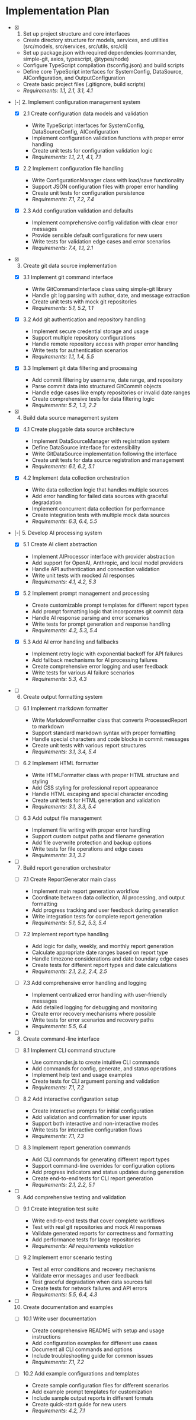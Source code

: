 # Implementation Plan

- [x] 1. Set up project structure and core interfaces

  - Create directory structure for models, services, and utilities (src/models, src/services, src/utils, src/cli)
  - Set up package.json with required dependencies (commander, simple-git, axios, typescript, @types/node)
  - Configure TypeScript compilation (tsconfig.json) and build scripts
  - Define core TypeScript interfaces for SystemConfig, DataSource, AIConfiguration, and OutputConfiguration
  - Create basic project files (.gitignore, build scripts)
  - _Requirements: 1.1, 2.1, 3.1, 4.1_

- [-] 2. Implement configuration management system



  - [x] 2.1 Create configuration data models and validation



    - Write TypeScript interfaces for SystemConfig, DataSourceConfig, AIConfiguration
    - Implement configuration validation functions with proper error handling
    - Create unit tests for configuration validation logic
    - _Requirements: 1.1, 2.1, 4.1, 7.1_

  - [x] 2.2 Implement configuration file handling


    - Write ConfigurationManager class with load/save functionality
    - Support JSON configuration files with proper error handling
    - Create unit tests for configuration persistence
    - _Requirements: 7.1, 7.2, 7.4_

  - [x] 2.3 Add configuration validation and defaults






    - Implement comprehensive config validation with clear error messages
    - Provide sensible default configurations for new users
    - Write tests for validation edge cases and error scenarios
    - _Requirements: 7.4, 1.1, 2.1_

- [x] 3. Create git data source implementation




  - [x] 3.1 Implement git command interface


    - Write GitCommandInterface class using simple-git library
    - Handle git log parsing with author, date, and message extraction
    - Create unit tests with mock git repositories
    - _Requirements: 5.1, 5.2, 1.1_



  - [x] 3.2 Add git authentication and repository handling

    - Implement secure credential storage and usage
    - Support multiple repository configurations
    - Handle remote repository access with proper error handling
    - Write tests for authentication scenarios
    - _Requirements: 1.1, 1.4, 5.5_

  - [x] 3.3 Implement git data filtering and processing


    - Add commit filtering by username, date range, and repository
    - Parse commit data into structured GitCommit objects
    - Handle edge cases like empty repositories or invalid date ranges
    - Create comprehensive tests for data filtering logic
    - _Requirements: 5.2, 1.3, 2.2_

- [x] 4. Build data source management system



  - [x] 4.1 Create pluggable data source architecture


    - Implement DataSourceManager with registration system
    - Define DataSource interface for extensibility
    - Write GitDataSource implementation following the interface
    - Create unit tests for data source registration and management
    - _Requirements: 6.1, 6.2, 5.1_



  - [x] 4.2 Implement data collection orchestration





    - Write data collection logic that handles multiple sources
    - Add error handling for failed data sources with graceful degradation
    - Implement concurrent data collection for performance
    - Create integration tests with multiple mock data sources
    - _Requirements: 6.3, 6.4, 5.5_

- [-] 5. Develop AI processing system


  - [x] 5.1 Create AI client abstraction



    - Implement AIProcessor interface with provider abstraction
    - Add support for OpenAI, Anthropic, and local model providers
    - Handle API authentication and connection validation
    - Write unit tests with mocked AI responses
    - _Requirements: 4.1, 4.2, 5.3_

  - [x] 5.2 Implement prompt management and processing

    - Create customizable prompt templates for different report types
    - Add prompt formatting logic that incorporates git commit data
    - Handle AI response parsing and error scenarios
    - Write tests for prompt generation and response handling
    - _Requirements: 4.2, 5.3, 5.4_

  - [x] 5.3 Add AI error handling and fallbacks





    - Implement retry logic with exponential backoff for API failures
    - Add fallback mechanisms for AI processing failures
    - Create comprehensive error logging and user feedback
    - Write tests for various AI failure scenarios
    - _Requirements: 5.3, 4.3_

- [ ] 6. Create output formatting system
  - [ ] 6.1 Implement markdown formatter
    - Write MarkdownFormatter class that converts ProcessedReport to markdown
    - Support standard markdown syntax with proper formatting
    - Handle special characters and code blocks in commit messages
    - Create unit tests with various report structures
    - _Requirements: 3.1, 3.4, 5.4_

  - [ ] 6.2 Implement HTML formatter
    - Write HTMLFormatter class with proper HTML structure and styling
    - Add CSS styling for professional report appearance
    - Handle HTML escaping and special character encoding
    - Create unit tests for HTML generation and validation
    - _Requirements: 3.1, 3.3, 5.4_

  - [ ] 6.3 Add output file management
    - Implement file writing with proper error handling
    - Support custom output paths and filename generation
    - Add file overwrite protection and backup options
    - Write tests for file operations and edge cases
    - _Requirements: 3.1, 3.2_

- [ ] 7. Build report generation orchestrator
  - [ ] 7.1 Create ReportGenerator main class
    - Implement main report generation workflow
    - Coordinate between data collection, AI processing, and output formatting
    - Add progress tracking and user feedback during generation
    - Write integration tests for complete report generation
    - _Requirements: 5.1, 5.2, 5.3, 5.4_

  - [ ] 7.2 Implement report type handling
    - Add logic for daily, weekly, and monthly report generation
    - Calculate appropriate date ranges based on report type
    - Handle timezone considerations and date boundary edge cases
    - Create tests for different report types and date calculations
    - _Requirements: 2.1, 2.2, 2.4, 2.5_

  - [ ] 7.3 Add comprehensive error handling and logging
    - Implement centralized error handling with user-friendly messages
    - Add detailed logging for debugging and monitoring
    - Create error recovery mechanisms where possible
    - Write tests for error scenarios and recovery paths
    - _Requirements: 5.5, 6.4_

- [ ] 8. Create command-line interface
  - [ ] 8.1 Implement CLI command structure
    - Use commander.js to create intuitive CLI commands
    - Add commands for config, generate, and status operations
    - Implement help text and usage examples
    - Create tests for CLI argument parsing and validation
    - _Requirements: 7.1, 7.2_

  - [ ] 8.2 Add interactive configuration setup
    - Create interactive prompts for initial configuration
    - Add validation and confirmation for user inputs
    - Support both interactive and non-interactive modes
    - Write tests for interactive configuration flows
    - _Requirements: 7.1, 7.3_

  - [ ] 8.3 Implement report generation commands
    - Add CLI commands for generating different report types
    - Support command-line overrides for configuration options
    - Add progress indicators and status updates during generation
    - Create end-to-end tests for CLI report generation
    - _Requirements: 2.1, 2.2, 5.1_

- [ ] 9. Add comprehensive testing and validation
  - [ ] 9.1 Create integration test suite
    - Write end-to-end tests that cover complete workflows
    - Test with real git repositories and mock AI responses
    - Validate generated reports for correctness and formatting
    - Add performance tests for large repositories
    - _Requirements: All requirements validation_

  - [ ] 9.2 Implement error scenario testing
    - Test all error conditions and recovery mechanisms
    - Validate error messages and user feedback
    - Test graceful degradation when data sources fail
    - Create tests for network failures and API errors
    - _Requirements: 5.5, 6.4, 4.3_

- [ ] 10. Create documentation and examples
  - [ ] 10.1 Write user documentation
    - Create comprehensive README with setup and usage instructions
    - Add configuration examples for different use cases
    - Document all CLI commands and options
    - Include troubleshooting guide for common issues
    - _Requirements: 7.1, 7.2_

  - [ ] 10.2 Add example configurations and templates
    - Create sample configuration files for different scenarios
    - Add example prompt templates for customization
    - Include sample output reports in different formats
    - Create quick-start guide for new users
    - _Requirements: 4.2, 7.1_